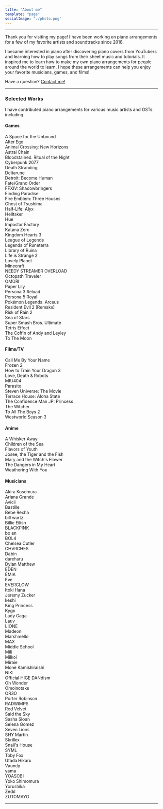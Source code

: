 ```yaml
---
title: "About me"
template: "page"
socialImage: "./photo.png"
---
```


---

Thank you for visiting my page! I have been working on piano arrangements for a few of my favorite artists and soundtracks since 2018.

I became interested in piano after discovering piano covers from YouTubers and learning how to play songs from their sheet music and tutorials. It inspired me to learn how to make my own piano arrangements for people around the world to learn. I hope these arrangements can help you enjoy your favorite musicians, games, and films!

Have a question? [Contact me!](https://pianobin.com/contact)

---

### Selected Works

I have contributed piano arrangements for various music artists and OSTs including

#### Games

A Space for the Unbound  
Alter Ego  
Animal Crossing: New Horizons  
Astral Chain  
Bloodstained: Ritual of the Night  
Cyberpunk 2077  
Death Stranding  
Deltarune  
Detroit: Become Human  
Fate/Grand Order  
FFXIV: Shadowbringers  
Finding Paradise  
Fire Emblem: Three Houses  
Ghost of Tsushima  
Half-Life: Alyx  
Helltaker  
Hue  
Impostor Factory  
Katana Zero  
Kingdom Hearts 3  
League of Legends  
Legends of Runeterra  
Library of Ruina  
Life is Strange 2  
Lovely Planet  
Minecraft  
NEEDY STREAMER OVERLOAD  
Octopath Traveler  
OMORI  
Paper Lily  
Persona 3 Reload  
Persona 5 Royal  
Pokémon Legends: Arceus  
Resident Evil 2 (Remake)  
Risk of Rain 2  
Sea of Stars  
Super Smash Bros. Ultimate  
Tetris Effect  
The Coffin of Andy and Leyley  
To The Moon

#### Films/TV

Call Me By Your Name  
Frozen 2  
How to Train Your Dragon 3  
Love, Death & Robots  
MIU404  
Parasite  
Steven Universe: The Movie  
Terrace House: Aloha State  
The Confidence Man JP: Princess  
The Witcher  
To All The Boys 2  
Westworld Season 3

#### Anime

A Whisker Away  
Children of the Sea  
Flavors of Youth  
Josee, the Tiger and the Fish  
Mary and the Witch's Flower  
The Dangers in My Heart  
Weathering With You

#### Musicians

Akira Kosemura  
Ariana Grande  
Avicii  
Bastille  
Bebe Rexha  
bill wurtz  
Billie Eilish  
BLACKPINK  
bo en  
BOL4  
Chelsea Cutler  
CHVRCHES  
Dabin  
dareharu  
Dylan Matthew  
EDEN  
ÊMIA  
Eve  
EVERGLOW  
Itoki Hana  
Jeremy Zucker  
keshi  
King Princess  
Kygo  
Lady Gaga  
Lauv  
LIONE  
Madeon  
Marshmello  
MAX  
Middle School  
Mili  
Milkoi  
Miraie  
Mone Kamishiraishi  
NIKI  
Official HIGE DANdism  
Oh Wonder  
Omoinotake  
OR3O  
Porter Robinson  
RADWIMPS  
Red Velvet  
Said the Sky  
Sasha Sloan  
Selena Gomez  
Seven Lions  
SHY Martin  
Skrillex  
Snail's House  
SYML  
Toby Fox  
Utada Hikaru  
Vaundy  
yama  
YOASOBI  
Yoko Shimomura  
Yorushika  
Zedd  
ZUTOMAYO

---
